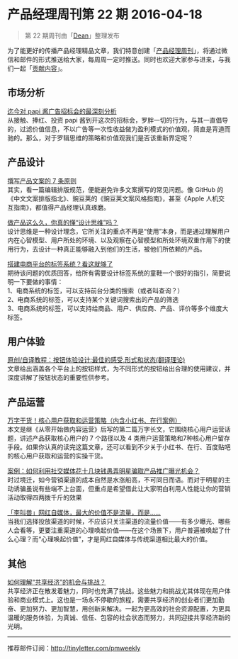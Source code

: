 # 产品经理周刊第 22 期 2016-04-18

> 第 22 期周刊由「[Dean](http://pmweekly.com/contributors#dean)」整理发布

为了能更好的传播产品经理精品文章，我们特意创建「[产品经理周刊](http://pmweekly.com/)」，将通过微信和邮件的形式推送给大家，每周周一定时推送。同时也欢迎大家参与进来，与我们一起「[贡献内容](https://github.com/vincent4j/pmweekly.com/issues/new)」。

## 市场分析
[迄今对 papi 酱广告招标会的最深刻分析](http://zaodula.com/archives/20132.html)  
从接触、捧红、投资 papi 酱到开这次的招标会，罗胖一切的行为，与其一直倡导的，过滤价值信息，不以广告等一次性收益做为盈利模式的价值观，简直是背道而驰的。那么，对于罗辑思维的策略和价值观我们是否该重新界定呢？

## 产品设计
[撰写产品文案的 7 条原则](http://mp.weixin.qq.com/s?__biz=MzI4NDAwOTU3OA==&mid=2650675064&idx=1&sn=301f70d278b308f9fd00ecf9edb364ec&scene=23&srcid=0414jWTFdFp70QCNCpHUYrbI#rd)   
其实，看一篇编辑排版规范，便能避免许多文案撰写的常见问题。像 GitHub 的《中文文案排版指北》、豌豆荚的《豌豆荚文案风格指南》，甚至《Apple 人机交互指南》，都值得产品经理认真琢磨。

[做产品这么久，你真的懂“设计思维”吗？](https://mp.weixin.qq.com/s?__biz=MjM5NjA3ODI3Ng==&mid=402327269&idx=1&sn=e123867f9d6e206a55966a50bbf9defa&scene=0&key=b28b03434249256b746d0e7cbd6c2ff1f4baca9fc22d86d822bcae87e15d5fe9fb4693d624ed4a672be8e9f5b21e5da6&ascene=0&uin=NDgwNzA1&devicetype=iMac+MacBookPro11%2C1+OSX+OSX+10.11.3+build(15D21)&version=11020201&pass_ticket=meZS3siiSHYCTzTeWvrx7r3MTyOr%2FPUUBDBcEykEdN0%3D)  
设计思维是一种设计理念，它所关注的重点不再是“使用”本身，而是通过理解用户内在心智模型、用户所处的环境、以及观察在心智模型和所处环境双重作用下的使用行为，去设计一种真正能够融入到他们的生活，被他们所依赖的产品。

[搭建电商平台的标签系统？看这就够了](http://mp.weixin.qq.com/s?__biz=MjM5NDEwMjg2MA==&mid=2650904616&idx=1&sn=23d2230f09c131364aeb4a911f30075c&scene=23&srcid=0414yXr7psLCZIpcNxQl3TWN#rd)  
期待该问题的优质回答，给所有需要设计标签系统的童鞋一个很好的指引，简要说明一下要做的事情：   
1、电商系统的标签，可以支持前台分类的搜索（或者叫查询？）   
2、电商系统的标签，可以支持某个关键词搜索出的产品的筛选  
3、电商系统的标签，可以支持给商品、用户、供应商、产品、评价等多个维度大标签。

## 用户体验
[原创/自译教程：按钮体验设计:最佳的感受,形式和状态(翻译理论)](http://www.zcool.com.cn/article/ZMzk0ODA0.html)   
文章给出涵盖各个平台上的按钮样式，为不同形式的按钮给出合理的使用建议，并深度讲解了按钮状态的重要性供参考。

## 产品运营
[万字干货！核心用户获取和运营策略（内含小红书、在行案例）](http://mp.weixin.qq.com/s?__biz=MjM5NTQ5MjIyMA==&mid=407052941&idx=1&sn=00c4501db01b7e32e7bd6c000f892fa3&scene=23&srcid=0415kkkjfBaEQWAHZpsWEKuY#rd&ADUIN=2657697539&ADSESSION=1460959479&ADTAG=CLIENT.QQ.5467_.0&ADPUBNO=26558)  
本文是继《从零开始做内容运营》后写的第二篇万字长文，它围绕核心用户运营话题，讲述产品获取核心用户的 7 个路径以及 4 类用户运营策略和7种核心用户留存手段。如果你认真的读完这篇文章，还可以看到不少关于小红书、在行、百度贴吧的核心用户获取和运营的实操干货。

[案例：如何利用社交媒体花十几块钱愚弄明星骗取产品推广曝光机会？](http://mp.weixin.qq.com/s?__biz=MzA4NDk5OTgzMg==&mid=403105854&idx=1&sn=80bc3bab07874d9877f445020454329e&scene=23&srcid=04156FxgvFz45mNxHsJR1ePs#rd&ADUIN=2657697539&ADSESSION=1460959479&ADTAG=CLIENT.QQ.5467_.0&ADPUBNO=26558)  
时过境迁，如今营销渠道的成本自然是水涨船高，不可同日而语。而对于明星的主动诱骗虽说有些端不上台面，但重点是希望借此让大家明白利用人性能让你的营销活动取得四两拨千斤的效果

[「李叫兽」网红自媒体，最大的价值不是流量，而是……](http://mp.weixin.qq.com/s?__biz=MzA5NTMxOTczOA==&mid=2650440976&idx=1&sn=828c09def6bae6f4a0376d22ad087f6e&scene=23&srcid=0414rkWVATTNt3GCxSAc9B0l#rd&ADUIN=2657697539&ADSESSION=1460959479&ADTAG=CLIENT.QQ.5467_.0&ADPUBNO=26558)  
当我们选择投放渠道的时候，不应该只关注渠道的流量价值——有多少曝光、哪些人会看等，更要注重渠道的心理唤起价值——在这个场景下，用户普遍被唤起了什么心理？而“心理唤起价值”，才是网红自媒体与传统渠道相比最大的价值。

## 其他
[如何理解“共享经济”的机会与挑战？ ](http://mp.weixin.qq.com/s?__biz=MzA3OTM0NDc0NQ==&mid=404348030&idx=1&sn=576b2377396295267365656567ec3d65&scene=23&srcid=04152qnfMF6vnuzrLy4QvPWi#rd&ADUIN=2657697539&ADSESSION=1460959479&ADTAG=CLIENT.QQ.5467_.0&ADPUBNO=26558)  
共享经济正在散发着魅力，同时也充满了挑战。这些魅力和挑战尤其体现在用户体验和商业模式上。这也是一场永不停歇的旅程，需要共享经济的创业者们更加勤奋、更加努力、更加智慧，用创新来解决。一起为更高效的社会资源配置，为更具温暖的服务体验，为真诚、信任、包容的社会状态而努力，共同迎接共享经济新的光明。  

---
推荐邮件订阅：<http://tinyletter.com/pmweekly>  

